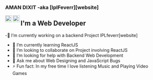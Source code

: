 ### AMAN DIXIT -aka [IplFeverr][website]
[<img align="left" alt="iplFeverr.com" width="22px" src="https://simpleicons.org/icons/linkedin.svg"/>][linkedin]

[<img align="left" alt="iplFeverr.com" width="22px" src="https://simpleicons.org/icons/gmail.svg"/>][gmail]

## I'm a Web Developer

-🔭 I’m currently working on a backend Project IPLfeverr[website]
- 🌱 I’m currently learning ReactJS
- 👯 I’m looking to collaborate on Project involving ReactJS
- 🤔 I’m looking for help with Backend Web Development
- 💬 Ask me about Web Designing and JavaScript Bugs
- ⚡ Fun fact: In my free time I love listening Music and Playing Video Games







<br />
<br />

[linkedin]: https://www.linkedin.com/in/aman-dixit-b371b9190/
[gmail]: "mailto:amandixit033@gmail.com"
